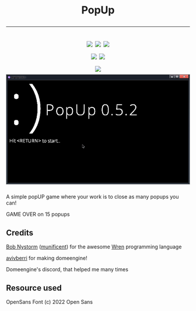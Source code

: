 <h1 align="center">
  PopUp
  <hr>
  <img src="https://img.badgesize.io/whmsft/popup/main/main.wren.svg?label=Size&color=blue&style=for-the-badge">
  <img src="https://img.shields.io/badge/License-MIT-yellow?style=for-the-badge">
  <img src="https://img.shields.io/github/commit-activity/m/whmsft/popup?style=for-the-badge">
  <br>
  <a href="https://wren.io"> <img src="https://img.shields.io/badge/Written%20in-wren-grey.svg?style=for-the-badge"></a>
  <a href="https://domeengine.com"> <img src="https://img.shields.io/badge/Made%20with-dome-8d3cff.svg?style=for-the-badge"> </a>
  <br>
  <img src="https://img.shields.io/badge/status-stable-green.svg?style=for-the-badge">
  
  <br>
  <img src="./gameplay.gif">
</h1>


A simple popUP game where your work is to close as many popups you can!

GAME OVER on 15 popups

## Credits

[Bob Nystorm](http://journal.stuffwithstuff.com/) ([munificent](https://github.com/munificent)) for the awesome [Wren](https://wren.io) programming language

[avivberri](https://github.com/avivberri) for making domeengine!

Domeengine's discord, that helped me many times

## Resource used
OpenSans Font (c) 2022 Open Sans
